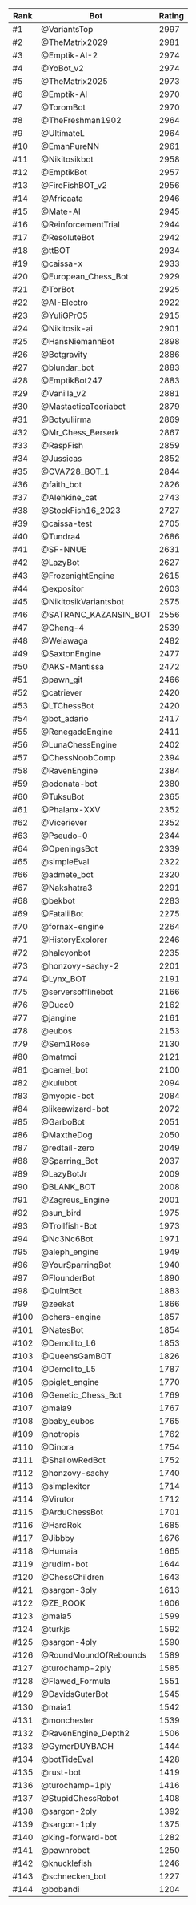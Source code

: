 Rank|Bot|Rating
---|---|---
#1|@VariantsTop|2997
#2|@TheMatrix2029|2981
#3|@Emptik-AI-2|2974
#4|@YoBot_v2|2974
#5|@TheMatrix2025|2973
#6|@Emptik-AI|2970
#7|@ToromBot|2970
#8|@TheFreshman1902|2964
#9|@UltimateL|2964
#10|@EmanPureNN|2961
#11|@Nikitosikbot|2958
#12|@EmptikBot|2957
#13|@FireFishBOT_v2|2956
#14|@Africaata|2946
#15|@Mate-AI|2945
#16|@ReinforcementTrial|2944
#17|@ResoluteBot|2942
#18|@ttBOT|2934
#19|@caissa-x|2933
#20|@European_Chess_Bot|2929
#21|@TorBot|2925
#22|@AI-Electro|2922
#23|@YuliGPrO5|2915
#24|@Nikitosik-ai|2901
#25|@HansNiemannBot|2898
#26|@Botgravity|2886
#27|@blundar_bot|2883
#28|@EmptikBot247|2883
#29|@Vanilla_v2|2881
#30|@MastacticaTeoriabot|2879
#31|@Botyuliirma|2869
#32|@Mr_Chess_Berserk|2867
#33|@RaspFish|2859
#34|@Jussicas|2852
#35|@CVA728_BOT_1|2844
#36|@faith_bot|2826
#37|@Alehkine_cat|2743
#38|@StockFish16_2023|2727
#39|@caissa-test|2705
#40|@Tundra4|2686
#41|@SF-NNUE|2631
#42|@LazyBot|2627
#43|@FrozenightEngine|2615
#44|@expositor|2603
#45|@NikitosikVariantsbot|2575
#46|@SATRANC_KAZANSIN_BOT|2556
#47|@Cheng-4|2539
#48|@Weiawaga|2482
#49|@SaxtonEngine|2477
#50|@AKS-Mantissa|2472
#51|@pawn_git|2466
#52|@catriever|2420
#53|@LTChessBot|2420
#54|@bot_adario|2417
#55|@RenegadeEngine|2411
#56|@LunaChessEngine|2402
#57|@ChessNoobComp|2394
#58|@RavenEngine|2384
#59|@odonata-bot|2380
#60|@TuksuBot|2365
#61|@Phalanx-XXV|2352
#62|@Viceriever|2352
#63|@Pseudo-0|2344
#64|@OpeningsBot|2339
#65|@simpleEval|2322
#66|@admete_bot|2320
#67|@Nakshatra3|2291
#68|@bekbot|2283
#69|@FataliiBot|2275
#70|@fornax-engine|2264
#71|@HistoryExplorer|2246
#72|@halcyonbot|2235
#73|@honzovy-sachy-2|2201
#74|@Lynx_BOT|2191
#75|@serversofflinebot|2166
#76|@Ducc0|2162
#77|@jangine|2161
#78|@eubos|2153
#79|@Sem1Rose|2130
#80|@matmoi|2121
#81|@camel_bot|2100
#82|@kulubot|2094
#83|@myopic-bot|2084
#84|@likeawizard-bot|2072
#85|@GarboBot|2051
#86|@MaxtheDog|2050
#87|@redtail-zero|2049
#88|@Sparring_Bot|2037
#89|@LazyBotJr|2009
#90|@BLANK_BOT|2008
#91|@Zagreus_Engine|2001
#92|@sun_bird|1975
#93|@Trollfish-Bot|1973
#94|@Nc3Nc6Bot|1971
#95|@aleph_engine|1949
#96|@YourSparringBot|1940
#97|@FlounderBot|1890
#98|@QuintBot|1883
#99|@zeekat|1866
#100|@chers-engine|1857
#101|@NatesBot|1854
#102|@Demolito_L6|1853
#103|@QueensGamBOT|1826
#104|@Demolito_L5|1787
#105|@piglet_engine|1770
#106|@Genetic_Chess_Bot|1769
#107|@maia9|1767
#108|@baby_eubos|1765
#109|@notropis|1762
#110|@Dinora|1754
#111|@ShallowRedBot|1752
#112|@honzovy-sachy|1740
#113|@simplexitor|1714
#114|@Virutor|1712
#115|@ArduChessBot|1701
#116|@HardRok|1685
#117|@Jibbby|1676
#118|@Humaia|1665
#119|@rudim-bot|1644
#120|@ChessChildren|1643
#121|@sargon-3ply|1613
#122|@ZE_ROOK|1606
#123|@maia5|1599
#124|@turkjs|1592
#125|@sargon-4ply|1590
#126|@RoundMoundOfRebounds|1589
#127|@turochamp-2ply|1585
#128|@Flawed_Formula|1551
#129|@DavidsGuterBot|1545
#130|@maia1|1542
#131|@monchester|1539
#132|@RavenEngine_Depth2|1506
#133|@GymerDUYBACH|1444
#134|@botTideEval|1428
#135|@rust-bot|1419
#136|@turochamp-1ply|1416
#137|@StupidChessRobot|1408
#138|@sargon-2ply|1392
#139|@sargon-1ply|1375
#140|@king-forward-bot|1282
#141|@pawnrobot|1250
#142|@knucklefish|1246
#143|@schnecken_bot|1227
#144|@bobandi|1204
